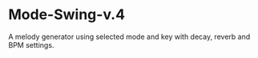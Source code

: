 # Mode-Swing-v.4

A melody generator using selected mode and key with decay, reverb and BPM settings.
